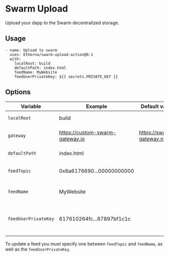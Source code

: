 # Swarm Upload
Upload your dapp to the Swarm decentralized storage.

## Usage
```
- name: Upload to swarm
  uses: Etherna/swarm-upload-action@0.1
  with:
    localRoot: build
    defaultPath: index.html
    feedName: MyWebsite
    feedUserPrivateKey: ${{ secrets.PRIVATE_KEY }}
```

## Options
| Variable             | Example                         | Default value             | Description                                    |
|----------------------|---------------------------------|---------------------------|------------------------------------------------|
| `localRoot`          | build                           |                           | Local folder to upload                         |
| `gateway`            | https://custom-swarm-gateway.io | https://swarm-gateway.net | Swarm Gateway Host                             |
| `defaultPath`        | index.html                      |                           | Default path                                   |
| `feedTopic`          | 0x6a6176690...00000000000       |                           | Feed topic hash (optional)                     |
| `feedName`           | MyWebsite                       |                           | Feed topic name (optional)                     |
| `feedUserPrivateKey` | 617610264fc...87897bf1c1c       |                           | Feed user (optional / required to update feed) |

To update a feed you must specify one between `feedTopic` and `feedName`, as well as the `feedUserPrivateKey`.